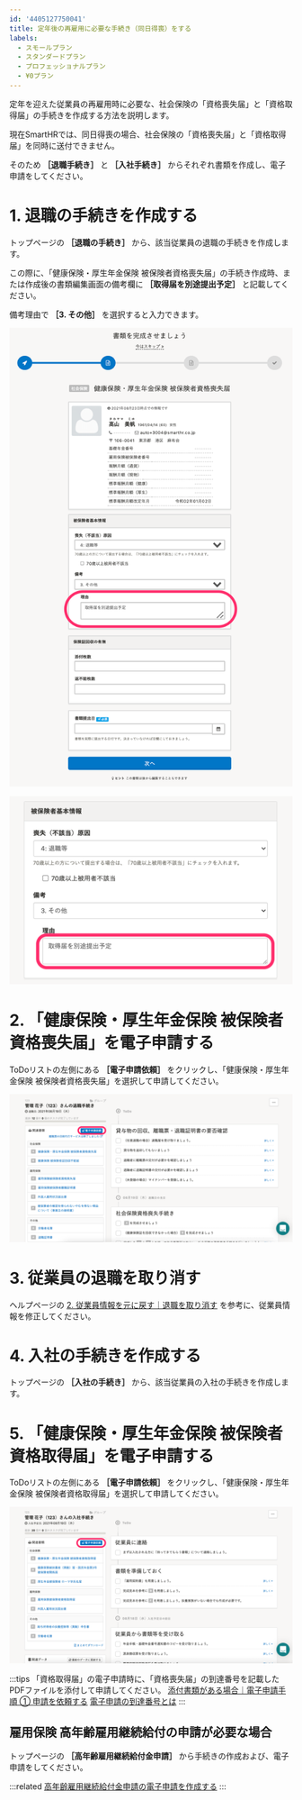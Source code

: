 ```yaml
---
id: '4405127750041'
title: 定年後の再雇用に必要な手続き（同日得喪）をする
labels:
  - スモールプラン
  - スタンダードプラン
  - プロフェッショナルプラン
  - ¥0プラン
---
```

定年を迎えた従業員の再雇用時に必要な、社会保険の「資格喪失届」と「資格取得届」の手続きを作成する方法を説明します。

現在SmartHRでは、同日得喪の場合、社会保険の「資格喪失届」と「資格取得届」を同時に送付できません。

そのため **［退職手続き］** と **［入社手続き］** からそれぞれ書類を作成し、電子申請をしてください。

# 1\. 退職の手続きを作成する

トップページの **［退職の手続き］** から、該当従業員の退職の手続きを作成します。

この際に、「健康保険・厚生年金保険 被保険者資格喪失届」の手続き作成時、または作成後の書類編集画面の備考欄に **［取得届を別途提出予定］** と記載してください。

備考理由で **［3. その他］** を選択すると入力できます。

![](./__________________SmartHR____________-2-2.png)

![](./__________________SmartHR____________.png)

# 2\. 「健康保険・厚生年金保険 被保険者資格喪失届」を電子申請する

ToDoリストの左側にある **［電子申請依頼］** をクリックし、「健康保険・厚生年金保険 被保険者資格喪失届」を選択して申請してください。

![](./__________2021-08-20_17_35_42.png)

# 3\. 従業員の退職を取り消す

ヘルプページの [2. 従業員情報を元に戻す｜退職を取り消す](https://knowledge.smarthr.jp/hc/ja/articles/360026107174) を参考に、従業員情報を修正してください。

# 4\. 入社の手続きを作成する

トップページの **［入社の手続き］** から、該当従業員の入社の手続きを作成します。

# 5\. 「健康保険・厚生年金保険 被保険者資格取得届」を電子申請する

ToDoリストの左側にある **［電子申請依頼］** をクリックし、「健康保険・厚生年金保険 被保険者資格取得届」を選択して申請してください。

![](./__________2022-04-06_18_43_03.png)

:::tips
「資格取得届」の電子申請時に、「資格喪失届」の到達番号を記載したPDFファイルを添付して申請してください。
[添付書類がある場合｜電子申請手順 ① 申請を依頼する](https://knowledge.smarthr.jp/hc/ja/articles/360026266073)
[電子申請の到達番号とは](https://knowledge.smarthr.jp/hc/ja/articles/360026105834)
:::

## 雇用保険 高年齢雇用継続給付の申請が必要な場合

トップページの **［高年齢雇用継続給付金申請］** から手続きの作成および、電子申請をしてください。

:::related
[高年齢雇用継続給付金申請の電子申請を作成する](https://knowledge.smarthr.jp/hc/ja/articles/360045344294)
:::
